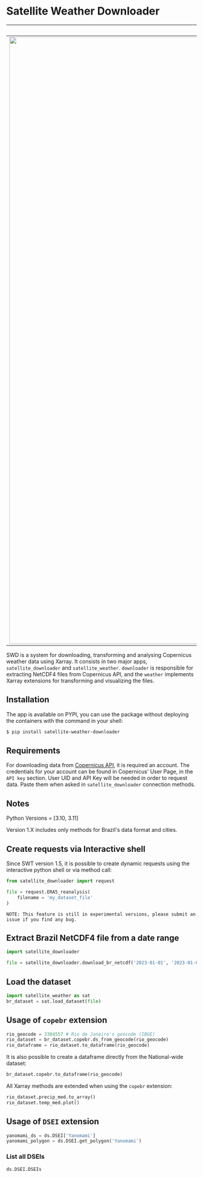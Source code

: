 # Satellite Weather Downloader

| Xarray | Copernicus |
|:-------------------------:|:-------------------------:|
|<img width="1604" alt="Xarray" src="https://external-content.duckduckgo.com/iu/?u=https%3A%2F%2Fxray.readthedocs.io%2Fen%2Fv0.9.0%2F_images%2Fdataset-diagram-logo.png&f=1&nofb=1&ipt=4f24c578ee40cd8ac0634231db6bd24d811fe59658eb2f5f67181f6d720d3f20&ipo=images"> |  <img width="1604" alt="Copernicus" src="https://external-content.duckduckgo.com/iu/?u=https%3A%2F%2Fwww.eea.europa.eu%2Fabout-us%2Fwho%2Fcopernicus-1%2Fcopernicus-logo%2Fimage&f=1&nofb=1&ipt=56337423b2d920fcf9b4e9dee584e497a5345fc73b20775730740f0ca215fb38&ipo=images">|

SWD is a system for downloading, transforming and analysing Copernicus weather data using Xarray. It consists in two major apps, `satellite_downloader` and `satellite_weather`. `downloader` is responsible for extracting NetCDF4 files from Copernicus API, and the `weather` implements Xarray extensions for transforming and visualizing the files.

## Installation
The app is available on PYPI, you can use the package without deploying the containers with the command in your shell:
``` bash
$ pip install satellite-weather-downloader
```

## Requirements
For downloading data from [Copernicus API](https://cds.climate.copernicus.eu/#!/home), it is required an account. The credentials for your account can be found in Copernicus' User Page, in the `API key` section. User UID and API Key will be needed in order to request data. Paste them when asked in `satellite_downloader` connection methods.


## Notes
Python Versions = [3.10, 3.11]

Version 1.X includes only methods for Brazil's data format and cities.

## Create requests via Interactive shell
Since SWT version 1.5, it is possible to create dynamic requests using the interactive
python shell or via method call:
```python
from satellite_downloader import request

file = request.ERA5_reanalysis(
    filename = 'my_dataset_file'
)
```
```
NOTE: This feature is still in experimental versions, please submit an issue if you find any bug.
```

## Extract Brazil NetCDF4 file from a date range
``` python
import satellite_downloader

file = satellite_downloader.download_br_netcdf('2023-01-01', '2023-01-07')

```

## Load the dataset
``` python
import satellite_weather as sat
br_dataset = sat.load_dataset(file)

```

## Usage of `copebr` extension
``` python
rio_geocode = 3304557 # Rio de Janeiro's geocode (IBGE)
rio_dataset = br_dataset.copebr.ds_from_geocode(rio_geocode)
rio_dataframe = rio_dataset.to_dataframe(rio_geocode)
```

It is also possible to create a dataframe directly from the National-wide dataset:
``` python
br_dataset.copebr.to_dataframe(rio_geocode)
```

All Xarray methods are extended when using the `copebr` extension:
``` python
rio_dataset.precip_med.to_array()
rio_dataset.temp_med.plot()
```

## Usage of `DSEI` extension
``` python
yanomami_ds = ds.DSEI['Yanomami']
yanomami_polygon = ds.DSEI.get_polygon('Yanomami')
```

### List all DSEIs
``` python
ds.DSEI.DSEIs
```
